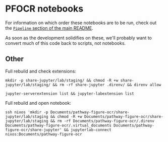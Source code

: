 # PFOCR notebooks

For information on which order these notebooks are to be run, check out the [`Pipeline` section of the main README](https://github.com/wikipathways/pathway-figure-ocr#pipeline).

As soon as the development solidifies on these, we'll probably want to convert much of this code back to scripts, not notebooks.

## Other

Full rebuild and check extensions:

```
mkdir -p share-jupyter/lab/staging/ && chmod -R +w share-jupyter/lab/staging/ && rm -rf share-jupyter .direnv/ && direnv allow
```

```
jupyter-serverextension list && jupyter-labextension list
```

Full rebuild and open notebook:

```
ssh nixos 'mkdir -p Documents/pathway-figure-ocr/share-jupyter/lab/staging && chmod -R +w Documents/pathway-figure-ocr/share-jupyter/lab/staging && rm -rf Documents/pathway-figure-ocr/.direnv Documents/pathway-figure-ocr/.virtual_documents Documents/pathway-figure-ocr/share-jupyter' && jupyterlab-connect nixos:Documents/pathway-figure-ocr
```
